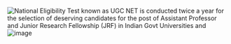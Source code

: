 ![National Eligibility Test known as UGC NET is conducted twice a year for the selection of deserving candidates for the post of Assistant Professor and Junior Research Fellowship (JRF) in Indian Govt  Universities and](https://user-images.githubusercontent.com/37971771/186507133-3f2bc104-4683-416c-bca2-e6e8599d099c.png)
![image](https://user-images.githubusercontent.com/37971771/186507163-ff557620-e00d-4619-912a-1c40157b4501.png)

